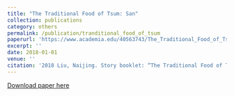 ```yaml
---
title: "The Traditional Food of Tsum: San"
collection: publications
category: others
permalink: /publication/tranditional_food_of_tsum
paperurl: 'https://www.academia.edu/40563743/The_Traditional_Food_of_Tsum_San'
excerpt: ''
date: 2018-01-01
venue: ''
citation: '2018 Liu, Naijing. Story booklet: “The Traditional Food of Tsum: San”.'
---
```


[Download paper here](https://www.academia.edu/40563743/The_Traditional_Food_of_Tsum_San)


